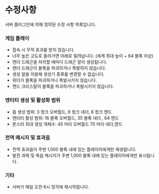 # 수정사항

서버 플러그인에 의해 정의된 수정 사항 목록입니다.

### **게임 플레이**

* 접속 시 무적 효과를 받지 않습니다.
* 너무 높은 고도로 올라가면 아래로 밀려납니다. (세계 최대 높이 + 64 블록 이상)
* 엔더 드래곤을 처치할 때마다 드래곤 알이 생성됩니다.
* 엔더 드래곤이 블록을 파괴하거나 폭발하지 않습니다.
* 생성 알을 이용해 생성기 종류를 변경할 수 없습니다.
* 위더가 블록을 파괴하거나 폭발시키지 않습니다.
* 엔드 크리스탈이 블록을 파괴하거나 폭발시키지 않습니다.





### **엔티티 생성 및 활성화 범위**

* 몹 생성 범위: 3 청크  오버월드, 6 청크  네더, 6 청크 엔드
* 엔티티 활성 범위: 16 블록  오버월드, 35 블록 네더 , 64 엔드
* 몬스터 최대 생성 개체수: 45 마리  오버월드 70 마리 네더,엔드



### **전역 메시지 및 효과음**

* 전역 효과음이 주변 1,000 블록 내에 있는 플레이어에게만 재생됩니다.
* 발전 과제 및 죽음 메시지가 주변 1,000 블록 내에 있는 플레이어에게만 표시됩니다.

### **기타**

* 서버가 매일 오전 6시 정각에 재시작됩니다.
